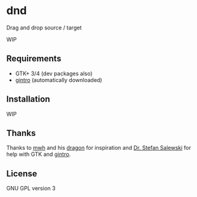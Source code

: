 # dnd
Drag and drop source / target 

WIP

## Requirements

 - GTK+ 3/4 (dev packages also)
 - [gintro](https://github.com/StefanSalewski/gintro/) (automatically downloaded)

## Installation

WIP

## Thanks

Thanks to [mwh](https://github.com/mwh) and his [dragon](https://github.com/mwh/dragon) for inspiration and [Dr. Stefan Salewski](https://github.com/StefanSalewski) for help with GTK and [gintro](https://github.com/StefanSalewski/gintro/).

## License

GNU GPL version 3